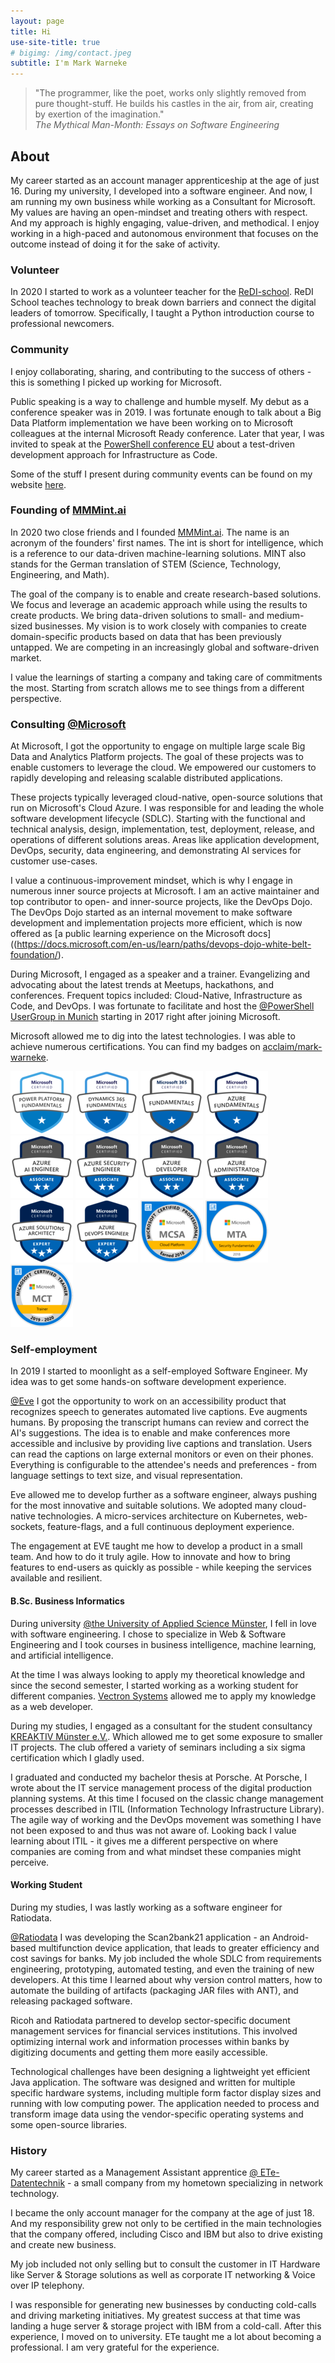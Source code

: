 ```yaml
---
layout: page
title: Hi
use-site-title: true
# bigimg: /img/contact.jpeg
subtitle: I'm Mark Warneke
---
```



> "The programmer, like the poet, works only slightly removed from pure thought-stuff. He builds his castles in the air, from air, creating by exertion of the imagination."  <br />
> _The Mythical Man-Month: Essays on Software Engineering_

## About

My career started as an account manager apprenticeship at the age of just 16. During my university, I developed into a software engineer. And now, I am running my own business while working as a Consultant for Microsoft. My values are having an open-mindset and treating others with respect. And my approach is highly engaging, value-driven, and methodical. I enjoy working in a high-paced and autonomous environment that focuses on the outcome instead of doing it for the sake of activity.

### Volunteer

In 2020 I started to work as a volunteer teacher for the [ReDI-school](https://www.redi-school.org/). ReDI School teaches technology to break down barriers and connect the digital leaders of tomorrow. Specifically, I taught a Python introduction course to professional newcomers.

### Community

I enjoy collaborating, sharing, and contributing to the success of others - this is something I picked up working for Microsoft.

Public speaking is a way to challenge and humble myself. My debut as a conference speaker was in 2019. I was fortunate enough to talk about a Big Data Platform implementation we have been working on to Microsoft colleagues at the internal Microsoft Ready conference. Later that year, I was invited to speak at the [PowerShell conference EU](https://www.youtube.com/watch?v=k33Nini-Dc8&list=PLAFABUrB0mNkbAhsdifsPK5XyBHnj_NSD&index=2&t=16s) about a test-driven development approach for Infrastructure as Code.

Some of the stuff I present during community events can be found on my website [here](/talks.html).

### Founding of [MMMint.ai](https://mmmint.ai)

In 2020 two close friends and I founded [MMMint.ai](https://mmmint.ai).
The name is an acronym of the founders' first names. The int is short for intelligence, which is a reference to our data-driven machine-learning solutions.  MINT also stands for the German translation of STEM (Science, Technology, Engineering, and Math).

The goal of the company is to enable and create research-based solutions. We focus and leverage an academic approach while using the results to create products.
We bring data-driven solutions to small- and medium-sized businesses. My vision is to work closely with companies to create domain-specific products based on data that has been previously untapped.
We are competing in an increasingly global and software-driven market.

I value the learnings of starting a company and taking care of commitments the most. Starting from scratch allows me to see things from a different perspective.
### Consulting [@Microsoft](https://microsoft.com)

At Microsoft, I got the opportunity to engage on multiple large scale Big Data and Analytics Platform projects. The goal of these projects was to enable customers to leverage the cloud. We empowered our customers to rapidly developing and releasing scalable distributed applications.

These projects typically leveraged cloud-native, open-source solutions that run on Microsoft's Cloud Azure. I was responsible for and leading the whole software development lifecycle (SDLC). Starting with the functional and technical analysis, design, implementation, test, deployment, release, and operations of different solutions areas. Areas like application development, DevOps, security, data engineering, and demonstrating AI services for customer use-cases.

I value a continuous-improvement mindset, which is why I engage in numerous inner source projects at Microsoft.  I am an active maintainer and top contributor to open- and inner-source projects, like the DevOps Dojo.
The DevOps Dojo started as an internal movement to make software development and implementation projects more efficient, which is now offered as [a public learning experience on the Microsoft docs]((https://docs.microsoft.com/en-us/learn/paths/devops-dojo-white-belt-foundation/).

During Microsoft, I engaged as a speaker and a trainer. Evangelizing and advocating about the latest trends at Meetups, hackathons, and conferences. Frequent topics included: Cloud-Native, Infrastructure as Code, and DevOps. I was fortunate to facilitate and host the [@PowerShell UserGroup in Munich](https://github.com/GPSUG) starting in 2017 right after joining Microsoft.

Microsoft allowed me to dig into the latest technologies. I was able to achieve numerous certifications. You can find my badges on [acclaim/mark-warneke](https://www.youracclaim.com/users/mark-warneke/badges).

![Microsoft Certified: Power Platform Fundamentals](/img/cert/power-platform-fundamentals-600x600.png)
![Microsoft Certified: Dynamics 365 Fundamentals](/img/cert/dynamics365-fundamentals-600x600.png)
![Microsoft Certified: Microsoft 365 Fundamentals](/img/cert/microsoft365-fundamentals-600x600.png)
![Microsoft Certified: Azure Fundamentals](/img/cert/azure-fundamentals-600x600.png)
![Microsoft Certified: Azure AI Engineer Associate](/img/cert/azure-ai-engineer-600x600.png)
![Microsoft Certified: Azure Security Engineer Associate](/img/cert/azure-security-engineer-associate600x600.png)
![Microsoft Certified: Azure Developer Associate](/img/cert/azure-developer-associate-600x600.png)
![Microsoft Certified: Azure Administrator Associate](/img/cert/azure-administrator-associate.png)
![Microsoft Certified: Azure Solutions Architect Expert](/img/cert/azure-solutions-architect-expert-600x600.png)
![Microsoft Certified: Azure DevOps Engineer Expert](/img/cert/azure-devops-engineer-expert-600x600.png)
![MCSA: Cloud Platform](/img/cert/MCSA-Cloud-Platform-2018.png)
![MTA: Security Fundamentals](/img/cert/MTA-Security-Fundamentals-2018.png)
![Microsoft Certified Trainer](/img/cert/Microsoft-Certified-Trainer-2019-2020.png)

### Self-employment

In 2019 I started to moonlight as a self-employed Software Engineer. My idea was to get some hands-on software development experience.

 [@Eve](https://starteve.ai) I got the opportunity to work on an accessibility product that recognizes speech to generates automated live captions. Eve augments humans. By proposing the transcript humans can review and correct the AI's suggestions. The idea is to enable and make conferences more accessible and inclusive by providing live captions and translation. Users can read the captions on large external monitors or even on their phones. Everything is configurable to the attendee's needs and preferences - from language settings to text size, and visual representation.

Eve allowed me to develop further as a software engineer, always pushing for the most innovative and suitable solutions. We adopted many cloud-native technologies. A micro-services architecture on Kubernetes, web-sockets, feature-flags, and a full continuous deployment experience.

The engagement at EVE taught me how to develop a product in a small team. And how to do it truly agile. How to innovate and how to bring features to end-users as quickly as possible - while keeping the services available and resilient.

#### B.Sc. Business Informatics

During university [@the University of Applied Science Münster](https://en.fh-muenster.de), I fell in love with software engineering. I chose to specialize in Web & Software Engineering and I took courses in business intelligence, machine learning,  and artificial intelligence.

At the time I was always looking to apply my theoretical knowledge and since the second semester, I started working as a working student for different companies. [Vectron Systems](https://www.vectron-systems.com/) allowed me to apply my knowledge as a web developer.

During my studies, I engaged as a consultant for the student consultancy [KREAKTIV Münster e.V.](https://kreaktiv-muenster.de/). Which allowed me to get some exposure to smaller IT projects. The club offered a variety of seminars including a six sigma certification which I gladly used.

I graduated and conducted my bachelor thesis at Porsche.
At Porsche, I wrote about the IT service management process of the digital production planning systems. At this time I focused on the classic change management processes described in ITIL (Information Technology Infrastructure Library). The agile way of working and the DevOps movement was something I have not been exposed to and thus was not aware of. Looking back I value learning about ITIL - it gives me a different perspective on where companies are coming from and what mindset these companies might perceive.

#### Working Student

During my studies, I was lastly working as a software engineer for Ratiodata.

[@Ratiodata](https://www.ratiodata.de/) I was developing the Scan2bank21 application - an Android-based multifunction device application, that leads to greater efficiency and cost savings for banks.
My job included the whole SDLC from requirements engineering, prototyping, automated testing, and even the training of new developers.
At this time I learned about why version control matters, how to automate the building of artifacts (packaging JAR files with ANT), and releasing packaged software.

Ricoh and Ratiodata partnered to develop sector-specific document management services for financial services institutions. This involved optimizing internal work and information processes within banks by digitizing documents and getting them more easily accessible.

Technological challenges have been designing a lightweight yet efficient Java application. The software was designed and written for multiple specific hardware systems, including multiple form factor display sizes and running with low computing power.
The application needed to process and transform image data using the vendor-specific operating systems and some open-source libraries.

### History

My career started as a Management Assistant apprentice [@ ETe-Datentechnik](http://www.ete-datentechnik.com/) - a small company from my hometown specializing in network technology.

I became the only account manager for the company at the age of just 18. And my responsibility grew not only to be certified in the main technologies that the company offered, including Cisco and IBM but also to drive existing and create new business.

My job included not only selling but to consult the customer in IT Hardware like Server & Storage solutions as well as corporate IT networking & Voice over IP telephony.

I was responsible for generating new businesses by conducting cold-calls and driving marketing initiatives. My greatest success at that time was landing a huge server & storage project with IBM from a cold-call. After this experience, I moved on to university. ETe taught me a lot about becoming a professional. I am very grateful for the experience.